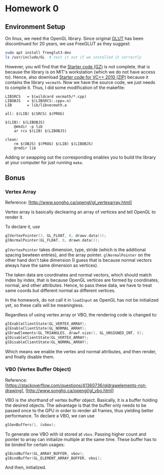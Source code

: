 # Homework 0
## Environment Setup

On linux, we need the OpenGL library. Since original [GLUT](https://www.opengl.org/resources/libraries/glut/) has been discontinued for 20 years, we use FreeGLUT as they suggest:

```bash
sudo apt install freeglut3-dev
ls /usr/include/GL  # test it out if we installed it correctly
```

However, you will find that the [Starter code (GZ)](https://ocw.mit.edu/courses/6-837-computer-graphics-fall-2012/resources/zero-tar/) is not complete, that is because the library is on MIT's workstation (which we do not have access to). Hence, also download [Starter code for VC++ 2010 (ZIP)](https://ocw.mit.edu/courses/6-837-computer-graphics-fall-2012/resources/zero/) because it contains the library `vecmath`. Now we have the source code, we just needs to compile it. Thus, I did some modification of the makefile:
```make
LIBSRCS   = $(wildcard vecmath/*.cpp)
LIBOBJS   = $(LIBSRCS:.cpp=.o)
LIB       = lib/libvecmath.a

all: $(LIB) $(SRCS) $(PROG)

$(LIB): $(LIBOBJS)
	@mkdir -p lib
	ar rcs $(LIB) $(LIBOBJS)

clean:
	rm $(OBJS) $(PROG) $(LIB) $(LIBOBJS)
	@rmdir lib
```
Adding or swapping out the corresponding enables you to build the library at your computer for just running `make`.

## Bonus
### Vertex Array
Reference: [http://www.songho.ca/opengl/gl_vertexarray.html]

Vertex array is basically declearing an array of vertices and tell OpenGL to render it.

To declare it, use
```cpp
glVertexPointer(3, GL_FLOAT, 0, drawv.data());
glNormalPointer(GL_FLOAT, 0, drawn.data());
```
`glVertexPointer` takes dimension, type, stride (which is the additional spacing bewteen entries), and the array pointer. `glNormalPointer` on the other hand don't take dimension (I guess that is because normal vectors always have the same dimension as vertices). 

The taken data are coordinates and normal vectors, which should match index by index, that is because OpenGL vertices are formed by coordinates, normal, and other attributes. Hence, to pass these data, we have to treat same coords but different normal as different vertices.

In the homework, do not call it in `loadInput` as OpenGL has not be initialized yet, so these calls will be meaningless.

Regardless of using vertex array or VBO, the rendering code is changed to:
```cpp
glEnableClientState(GL_VERTEX_ARRAY);
glEnableClientState(GL_NORMAL_ARRAY);
glDrawElements(GL_TRIANGLES, drawf.size(), GL_UNSIGNED_INT, 0);
glDisableClientState(GL_VERTEX_ARRAY);
glDisableClientState(GL_NORMAL_ARRAY);
```
Which means we enable the vertex and normal attributes, and then render, and finally disable them.


### VBO (Vertex Buffer Object)
Reference: [https://stackoverflow.com/questions/41360736/gldrawelements-not-drawing], [http://www.songho.ca/opengl/gl_vbo.html]

VBO is the shorthand of vertex buffer object. Basically, it is a buffer holding the desired objects. The advantage is that the buffer only needs to be passed once to the GPU in order to render all frames, thus yielding better performance. To declare a VBO, we can use
```cpp
glGenBuffers(1, &vbov);
```
To generate one VBO with id stored at `vbov`. Passing higher count and pointer to array can initialize multiple at the same time. These buffer has to be binded for certain usages:
```cpp
glBindBuffer(GL_ARRAY_BUFFER, vbov);
glBindBuffer(GL_ELEMENT_ARRAY_BUFFER, vboi);
```
And then, initialized.